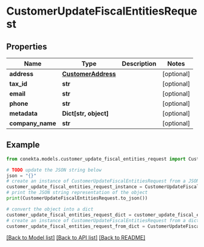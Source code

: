 # CustomerUpdateFiscalEntitiesRequest


## Properties

Name | Type | Description | Notes
------------ | ------------- | ------------- | -------------
**address** | [**CustomerAddress**](CustomerAddress.md) |  | [optional] 
**tax_id** | **str** |  | [optional] 
**email** | **str** |  | [optional] 
**phone** | **str** |  | [optional] 
**metadata** | **Dict[str, object]** |  | [optional] 
**company_name** | **str** |  | [optional] 

## Example

```python
from conekta.models.customer_update_fiscal_entities_request import CustomerUpdateFiscalEntitiesRequest

# TODO update the JSON string below
json = "{}"
# create an instance of CustomerUpdateFiscalEntitiesRequest from a JSON string
customer_update_fiscal_entities_request_instance = CustomerUpdateFiscalEntitiesRequest.from_json(json)
# print the JSON string representation of the object
print(CustomerUpdateFiscalEntitiesRequest.to_json())

# convert the object into a dict
customer_update_fiscal_entities_request_dict = customer_update_fiscal_entities_request_instance.to_dict()
# create an instance of CustomerUpdateFiscalEntitiesRequest from a dict
customer_update_fiscal_entities_request_from_dict = CustomerUpdateFiscalEntitiesRequest.from_dict(customer_update_fiscal_entities_request_dict)
```
[[Back to Model list]](../README.md#documentation-for-models) [[Back to API list]](../README.md#documentation-for-api-endpoints) [[Back to README]](../README.md)


